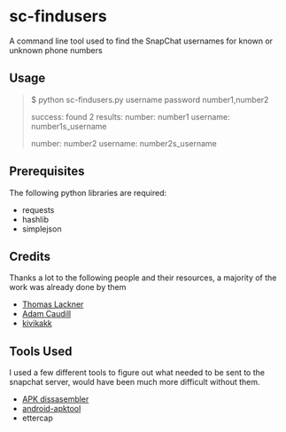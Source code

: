 sc-findusers
============

A command line tool used to find the SnapChat usernames for known or unknown phone numbers

## Usage

>$ python sc-findusers.py username password number1,number2
>
>success: found 2 results:
>	number: number1
>	username: number1s_username
>
>	number: number2
>	username: number2s_username


## Prerequisites

The following python libraries are required:

* requests
* hashlib
* simplejson

## Credits

Thanks a lot to the following people and their resources, a majority of the work was already done by them

* [Thomas Lackner](https://github.com/tlack/snaphax)
* [Adam Caudill](http://adamcaudill.com/2012/06/16/snapchat-api-and-security/)
* [kivikakk](https://kivikakk.ee/2013/05/10/snapchat.html)

## Tools Used

I used a few different tools to figure out what needed to be sent to the snapchat server, would have been much more difficult without them.

* [APK  dissasembler](http://code.google.com/p/easy-apk-dissassembler/)
* [android-apktool](https://code.google.com/p/android-apktool/)
* ettercap



